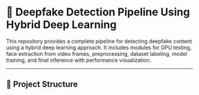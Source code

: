 # 🎥 Deepfake Detection Pipeline Using Hybrid Deep Learning

This repository provides a complete pipeline for detecting deepfake content using a hybrid deep learning approach. It includes modules for GPU testing, face extraction from video frames, preprocessing, dataset labeling, model training, and final inference with performance visualization.

---

## 📁 Project Structure

